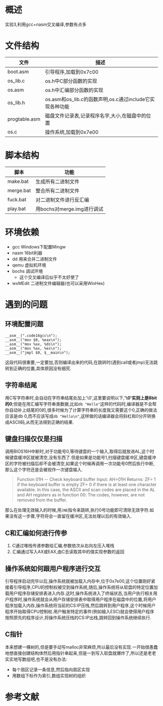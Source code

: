 # 概述
实验3,利用gcc+nasm交叉编译,参数有点多

# 文件结构

| 文件     | 描述 |
|----------|------|
| boot.asm |引导程序,加载到0x7c00|
| os_lib.c |os.h中C部分函数的实现|
| os.asm   |os.h中汇编部分函数的实现|
|os_lib.h|os.asm和os_lib.c的函数声明,os.c通过include它实现各种功能|
|progtable.asm|磁盘文件记录表,记录程序名字,大小,在磁盘中的位置|
| os.c     |操作系统,加载到0x7e00|

# 脚本结构
| 脚本 | 功能 |
| --- | --- |
|make.bat|生成所有二进制文件|
|merge.bat|整合所有二进制文件|
|fuck.bat|对二进制文件进行反汇编|
|play.bat|用bochs对merge.img进行调试|

# 环境依赖
- gcc Windows下配置Mingw
- nasm 16bit利器
- dd 用来合并二进制文件
- qemu 虚拟机环境
- bochs 调试环境
    - 这个交叉编译后似乎不太好使了
- wxMEdit 二进制文件编辑器(也可以采用WinHex)
# 遇到的问题

## 环境配置问题
```
__asm__(".code16gcc\n");
__asm__("mov $0, %eax\n");
__asm__("mov %ax, %ds\n");
__asm__("mov %ax, %es\n");
__asm__("jmpl $0, $__main\n");
```
这段代码很重要,一定要加,否则编译出来的代码,在跳转时(遇到call或者jmp)无法跳转到正确的位置,具体原因没有细究.

## 字符串结尾

用C写字符串时,会自动在字符串结尾处加上'\0',这里要说明以下,**'\0'实则上是8bit的0**;但是在用汇编写字符串类数据,比如`db "Hello"`这样的代码时,编译器是不会帮你自动补上结尾的0的,很多时候为了计算字符串的长度我又需要这个0,正确的做法应该是db 0,而不应该写成`db "Hello\n"`,这样做的话编译器会将斜杠和0分开转换成ASCII码,从而无法得到正确的结果.

## 键盘扫描仅仅是扫描
调用BIOS16H中断时,对于功能号0,等待键盘的一个输入,取得后就放进AL,这个时候键盘缓冲区就被清空,没有东西了.但是如果是功能号1,扫描键盘缓冲区,键盘缓冲区的字符被扫描后却不会被清空,如果这个时候再调用一次功能号0然后执行中断,那么这个字符还是会被视作一次键盘输入.

>Function 01H -- Check keyboard buffer
Input:		AH=01H
Returns:	ZF= 1 if the keyboard buffer is empty
		ZF= 0 if there is at least one character available.
		In this case, the ASCII and scan codes are placed 
		in the AL and AH registers as in function 00. The 
		codes, however, are not removed from the buffer.

那么在处理无效输入的时候,用`JNE`指令来跳转,执行0号功能即可清除无效字符.如果没有这一步骤,字符将会一直留在缓冲区,无法处理以后的有效输入.

## C和汇编如何进行传参

1. C通过堆栈传递参数给汇编,参数依次从右向左压入堆栈
2. 汇编通过写入AX或EAX,由C去读取其中的值实现参数的返回

## 操作系统如何跟用户程序进行交互
引导程序启动完毕以后,操作系统就被加载入内存中,位于0x7e00,这个位置刚好紧接着引导程序,CPU的控制权被交到操作系统,随后,操作系统将从软盘的特定位置加载用户程序存储安排表进入内存.这时,操作系统进入了终端状态,当用户执行相关用户程序时,操作系统就会从用户存储安排表中取得用户程序在磁盘中的位置,将用户程序加载入内存,操作系统将当前的CS:IP压栈,然后跳转到用户程序,这个时候用户程序开始取得CPU控制权.用户触发特定的事件(例如输入ESC)就会使得用户程序按照原先的程序设计,将操作系统压栈的CS:IP出栈,跳转回到操作系统继续执行.

## C指针
本来想建一棵树的,但是要手动写malloc非常麻烦,所以最后没有实现.一开始很愚蠢地想直接创建结构体然后用指针串起来,但是一到写入软盘就爆炸了,所以还是老老实实地写数组吧,也不是没有办法:
- 每个扇区记录一条信息,然后指向扇区实现
- 用数组下标作为索引,数组实现树的组织


# 参考文献
